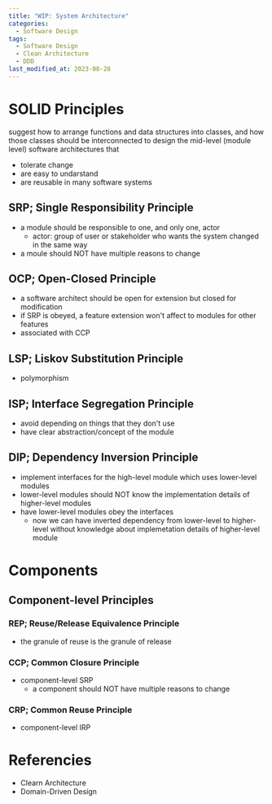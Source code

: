 ```yaml
---
title: "WIP: System Architecture"
categories:
  - Software Design
tags:
  - Software Design
  - Clean Architecture
  - DDD
last_modified_at: 2023-08-28
---
```


# SOLID Principles

suggest how to arrange functions and data structures into classes, and how those classes should be interconnected to design the mid-level (module level) software architectures that
- tolerate change
- are easy to undarstand
- are reusable in many software systems

## SRP; Single Responsibility Principle

- a module should be responsible to one, and only one, actor
  - actor: group of user or stakeholder who wants the system changed in the same way
- a moule should NOT have multiple reasons to change

## OCP; Open-Closed Principle

- a software architect should be open for extension but closed for modification
- if SRP is obeyed, a feature extension won't affect to modules for other features
- associated with CCP

## LSP; Liskov Substitution Principle
  - polymorphism

## ISP; Interface Segregation Principle

- avoid depending on things that they don't use
- have clear abstraction/concept of the module

## DIP; Dependency Inversion Principle

- implement interfaces for the high-level module which uses lower-level modules
- lower-level modules should NOT know the implementation details of higher-level modules
- have lower-level modules obey the interfaces
  - now we can have inverted dependency from lower-level to higher-level without knowledge about implemetation details of higher-level module

# Components

## Component-level Principles

### REP; Reuse/Release Equivalence Principle

- the granule of reuse is the granule of release

### CCP; Common Closure Principle

- component-level SRP
  - a component should NOT have multiple reasons to change

### CRP; Common Reuse Principle

- component-level IRP


# Referencies

- Clearn Architecture
- Domain-Driven Design
